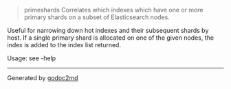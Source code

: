 

> primeshards
Correlates which indexes which have one or more primary shards on a subset of Elasticsearch nodes.

Useful for narrowing down hot indexes and their subsequent shards by host.
If a single primary shard is allocated on one of the given nodes, the index is added to the index list returned.

Usage: see -help






- - -
Generated by [godoc2md](http://godoc.org/github.com/davecheney/godoc2md)
